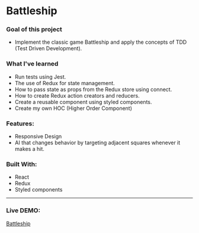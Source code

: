 # Battleship

### Goal of this project

- Implement the classic game Battleship and apply the concepts of TDD (Test Driven Development).

### What I've learned

- Run tests using Jest.
- The use of Redux for state management.
- How to pass state as props from the Redux store using connect.
- How to create Redux action creators and reducers.
- Create a reusable component using styled components.
- Create my own HOC (Higher Order Component)

### Features:

- Responsive Design
- AI that changes behavior by targeting adjacent squares whenever it makes a hit.

### Built With:

- React
- Redux
- Styled components

---

### Live DEMO:

[Battleship](https://harvok17.github.io/battleship/)
